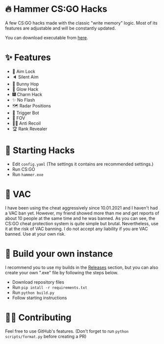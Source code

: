 # 🔥 Hammer CS:GO Hacks
A few CS:GO hacks made with the classic "write memory" logic. Most of its features are adjustable and will be constantly updated.

You can download executable from [here](https://github.com/barbarbar338/hammer-csgo-hack/releases).

# ✨ Features
- 🎯 Aim Lock
- 🔈 Silent Aim
- 🐇 Bunny Hop
- 🌠 Glow Hack
- 🎆 Charm Hack
- ✨ No Flash
- 🗺️ Radar Positions
- 🔫 Trigger Bot
- 🥽 FOV
- 🐱‍👤 Anti Recoil
- 🏆 Rank Revealer

# 🎈 Starting Hacks
- Edit `config.yaml` (The settings it contains are recommended settings.)
- Run CS:GO
- Run `hammer.exe`

# 🛑 VAC
I have been using the cheat aggressively since 10.01.2021 and I haven't had a VAC ban yet. However, my friend showed more than me and get reports of about 10 people at the same time and he was banned. As you can see, the CS:GO cheat protection system is quite simple but brutal. Nevertheless, use it at the risk of VAC banning. I do not accept any liability if you are VAC banned. Use at your own risk.

# 🧨 Build your own instance
I recommend you to use my builds in the [Releases](https://github.com/barbarbar338/hammer-csgo-hack/releases) section, but you can also create your own ".exe" file by following the steps below.
- Download repository files
- Run `pip intall -r requirements.txt`
- Run `python build.py`
- Follow starting instructions

# 🧛‍♀️ Contributing
Feel free to use GitHub's features. (Don't forget to run `python scripts/format.py` before creating a PR)
